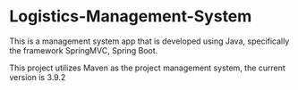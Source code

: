 # Logistics-Management-System
This is a management system app that is developed using Java, specifically the framework SpringMVC, Spring Boot.

This project utilizes Maven as the project management system, the current version is 3.9.2
